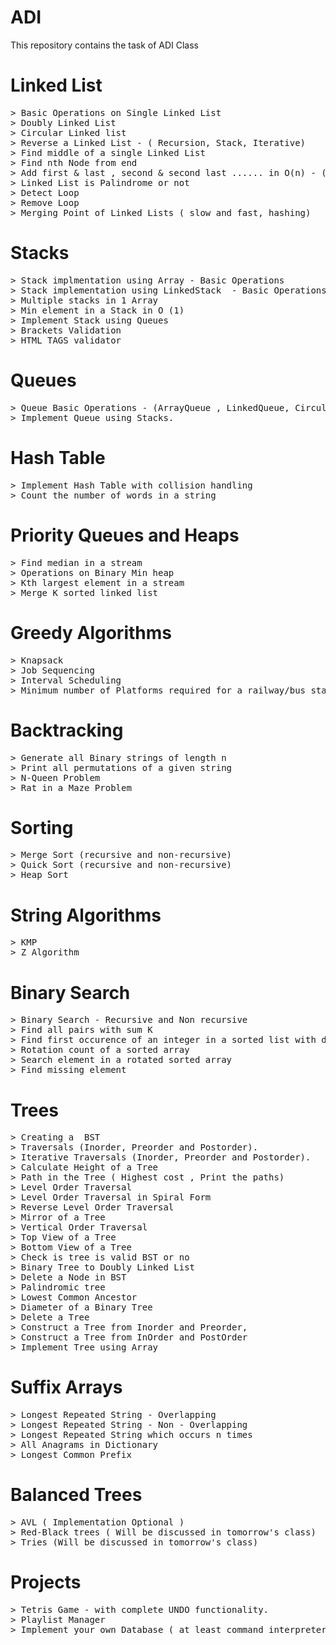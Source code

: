 # ADI
This repository contains the task of ADI Class

# Linked List  	
<pre>
> Basic Operations on Single Linked List 
> Doubly Linked List 
> Circular Linked list
> Reverse a Linked List - ( Recursion, Stack, Iterative)
> Find middle of a single Linked List
> Find nth Node from end
> Add first & last , second & second last ...... in O(n) - ( Recursive and Non recursive)
> Linked List is Palindrome or not
> Detect Loop
> Remove Loop 
> Merging Point of Linked Lists ( slow and fast, hashing)
</pre>

# Stacks	
<pre>
> Stack implmentation using Array - Basic Operations
> Stack implementation using LinkedStack  - Basic Operations 
> Multiple stacks in 1 Array
> Min element in a Stack in O (1)
> Implement Stack using Queues 
> Brackets Validation
> HTML TAGS validator
</pre>

# Queues	
<pre>
> Queue Basic Operations - (ArrayQueue , LinkedQueue, Circular Queues) 
> Implement Queue using Stacks.
</pre>

# Hash Table	
<pre>
> Implement Hash Table with collision handling
> Count the number of words in a string
</pre>

# Priority Queues and Heaps	
<pre>
> Find median in a stream
> Operations on Binary Min heap
> Kth largest element in a stream
> Merge K sorted linked list
</pre>

# Greedy Algorithms
<pre>
> Knapsack
> Job Sequencing
> Interval Scheduling
> Minimum number of Platforms required for a railway/bus station
</pre>

# Backtracking
<pre>
> Generate all Binary strings of length n 
> Print all permutations of a given string
> N-Queen Problem
> Rat in a Maze Problem
</pre>

# Sorting 
<pre>
> Merge Sort (recursive and non-recursive)
> Quick Sort (recursive and non-recursive)
> Heap Sort
</pre>

# String Algorithms	
<pre>
> KMP 
> Z Algorithm
</pre>

# Binary Search
<pre>
> Binary Search - Recursive and Non recursive
> Find all pairs with sum K 
> Find first occurence of an integer in a sorted list with duplicates
> Rotation count of a sorted array 
> Search element in a rotated sorted array
> Find missing element
</pre>

# Trees
<pre>
> Creating a  BST 
> Traversals (Inorder, Preorder and Postorder).
> Iterative Traversals (Inorder, Preorder and Postorder).
> Calculate Height of a Tree 
> Path in the Tree ( Highest cost , Print the paths)
> Level Order Traversal
> Level Order Traversal in Spiral Form 
> Reverse Level Order Traversal
> Mirror of a Tree
> Vertical Order Traversal 
> Top View of a Tree 
> Bottom View of a Tree
> Check is tree is valid BST or no
> Binary Tree to Doubly Linked List
> Delete a Node in BST 
> Palindromic tree 
> Lowest Common Ancestor
> Diameter of a Binary Tree 
> Delete a Tree 
> Construct a Tree from Inorder and Preorder, 
> Construct a Tree from InOrder and PostOrder
> Implement Tree using Array
</pre>

# Suffix Arrays
<pre>
> Longest Repeated String - Overlapping
> Longest Repeated String - Non - Overlapping
> Longest Repeated String which occurs n times 
> All Anagrams in Dictionary  
> Longest Common Prefix
</pre>
# Balanced Trees
<pre>
> AVL ( Implementation Optional )
> Red-Black trees ( Will be discussed in tomorrow's class)
> Tries (Will be discussed in tomorrow's class)
</pre>

# Projects
<pre>
> Tetris Game - with complete UNDO functionality.
> Playlist Manager
> Implement your own Database ( at least command interpreter is required
</pre>
